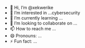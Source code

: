 
- 👋 Hi, I’m @xekwerike
- 👀 I’m interested in ...cybersecurity 
- 🌱 I’m currently learning ...
- 💞️ I’m looking to collaborate on ...
- 📫 How to reach me ...
- 😄 Pronouns: ...
- ⚡ Fun fact: ...

<!---
xekwerike/xekwerike is a ✨ special ✨ repository because its `README.md` (this file) appears on your GitHub profile.
You can click the Preview link to take a look at your changes.
--->
